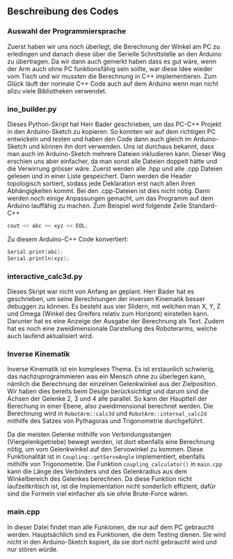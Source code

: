 ## Beschreibung des Codes

### Auswahl der Programmiersprache
Zuerst haben wir uns noch überlegt, die Berechnung der Winkel am PC zu erledingen und danach diese über die Serielle Schnittstelle an den Arduino zu übertragen.
Da wir dann auch gemerkt haben dass es gut wäre, wenn der Arm auch ohne PC funktionsfähig sein sollte, war diese Idee wieder vom Tisch und wir mussten die Berechnung in C++ implementieren.
Zum Glück läuft der normale C++ Code auch auf dem Arduino wenn man nicht allzu viele Bibliotheken verwendet.

### ino_builder.py
Dieses Python-Skript hat Herr Bader geschrieben, um das PC-C++ Projekt in den Arduino-Sketch zu kopieren.
So konnten wir auf dem richtigen PC entwickeln und testen und haben den Code dann auch gleich im Arduino-Sketch und können ihn dort verwenden.
Uns ist durchaus bekannt, dass man auch im Arduino-Sketch mehrere Dateien inkludieren kann.
Dieser Weg erschien uns aber einfacher, da man sonst alle Dateien doppelt hätte und die Verwirrung grösser wäre.
Zuerst werden alle .hpp und alle .cpp Dateien gelesen und in einer Liste gespeichert.
Dann werden die Header topologisch sortiert, sodass jede Deklaration erst nach allen ihren Abhängigkeiten kommt. Bei den .cpp-Dateien ist dies nicht nötig.
Dann werden noch einige Anpassungen gemacht, um das Programm auf dem Arduino lauffähig zu machen. 
Zum Beispiel wird folgende Zeile Standard-C++
```c++
cout << abc << xyz << EOL;
```
Zu diesem Arduino-C++ Code konvertiert:
```c++
Serial.print(abc);
Serial.println(xyz);
```

### interactive_calc3d.py
Dieses Skript war nicht von Anfang an geplant. Herr Bader hat es geschrieben, um seine Berechnungen der inversen Kinematik besser debuggen zu können.
Es besteht aus vier Slidern, mit welchen man X, Y, Z und Omega (Winkel des Greifers relativ zum Horizont) einstellen kann. Darunter hat es eine Anzeige der Ausgabe der Berechnung als Text.
Zudem hat es noch eine zweidimensionale Darstellung des Roboterarms, welche auch laufend aktualisiert wird.

### Inverse Kinematik
Inverse Kinematik ist ein komplexes Thema. Es ist erstaunlich schwierig, das nachzuprogrammieren was ein Mensch ohne zu überlegen kann, nämlich die Berechnung der einzelnen Gelenkwinkel aus der Zielposition.
Wir haben dies bereits beim Design berücksichtigt und darum sind die Achsen der Gelenke 2, 3 und 4 alle parallel. So kann der Hauptteil der Berechung in einer Ebene, also zweidimensional berechnet werden.
Die Berechnung wird in `RobotArm::calc3d` und `RobotArm::internal_calc2d` mithilfe des Satzes von Pythagoras und Trigonometrie durchgeführt.
 
Da die meisten Gelenke mithilfe von Verbindungsstangen (Viergelenkgetriebe) bewegt werden, ist dort ebenfalls eine Berechnung nötig, um vom Gelenkwinkel auf den Servowinkel zu kommen.
Diese Funktionalität ist in `Coupling::getServoAngle` implementiert, ebenfalls mithilfe von Trigonometrie.
Die Funktion `coupling_calculator()` in `main.cpp` kann die Länge des Verbinders und des Gelenkradius aus dem Winkelbereich des Gelenkes berechnen.
Da diese Funktion nicht laufzeitkritisch ist, ist die Implementation nicht sonderlich effizient, dafür sind die Formeln viel einfacher als sie ohne Brute-Force wären.

### main.cpp
In dieser Datei findet man alle Funkionen, die nur auf dem PC gebraucht werden. Hauptsächlich sind es Funktionen, die dem Testing dienen. Sie wird nicht in den Arduino-Sketch kopiert, da sie dort nicht gebraucht wird und nur stören würde.
